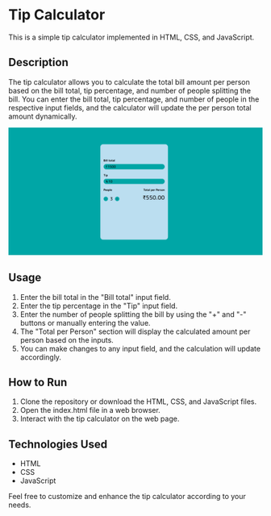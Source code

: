 # Tip Calculator

This is a simple tip calculator implemented in HTML, CSS, and JavaScript.

## Description

The tip calculator allows you to calculate the total bill amount per person based on the bill total, tip percentage, and number of people splitting the bill. You can enter the bill total, tip percentage, and number of people in the respective input fields, and the calculator will update the per person total amount dynamically.

![Tip Calculator Screenshot](./images/Screenshot.png)



## Usage

1. Enter the bill total in the "Bill total" input field.
2. Enter the tip percentage in the "Tip" input field.
3. Enter the number of people splitting the bill by using the "+" and "-" buttons or manually entering the value.
4. The "Total per Person" section will display the calculated amount per person based on the inputs.
5. You can make changes to any input field, and the calculation will update accordingly.

## How to Run

1. Clone the repository or download the HTML, CSS, and JavaScript files.
2. Open the index.html file in a web browser.
3. Interact with the tip calculator on the web page.

## Technologies Used

- HTML
- CSS
- JavaScript

Feel free to customize and enhance the tip calculator according to your needs.

